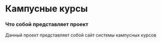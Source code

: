 # Кампусные курсы

### Что собой представляет проект

Данный проект представляет собой сайт системы кампусных курсов

